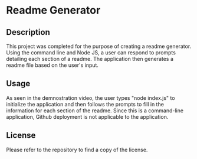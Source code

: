 # Readme Generator

## Description

This project was completed for the purpose of creating a readme generator. Using the command line and Node JS, a user can respond to prompts detailing each section of a readme. The application then generates a readme file based on the user's input.   

## Usage

As seen in the demnostration video, the user types "node index.js" to initialize the application and then follows the prompts to fill in the information for each section of the readme. Since this is a command-line application, Github deployment is not applicable to the application. 

## License

Please refer to the repository to find a copy of the license.